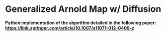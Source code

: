 # Generalized Arnold Map w/ Diffusion
**Python implementation of the algorithm detailed in the following paper: https://link.springer.com/article/10.1007/s11071-012-0409-z**
